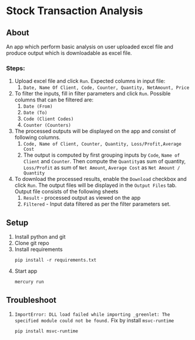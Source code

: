 # Stock Transaction Analysis

## About

An app which perform basic analysis on user uploaded excel file and produce output which is downloadable as excel file.

### Steps:
1. Upload excel file and click `Run`. Expected columns in input file:
    1. `Date, Name Of Client, Code, Counter, Quantity, NetAmount, Price`
2. To filter the inputs, fill in filter parameters and click `Run`. Possible columns that can be filtered are:
    1. `Date (From)`
    2. `Date (To)`
    3. `Code (Client Codes)`
    4. `Counter (Counters)`
3. The processed outputs will be displayed on the app and consist of following columns.
    1. `Code, Name of Client, Counter, Quantity, Loss/Profit,Average Cost`
    2. The output is computed by first grouping inputs by `Code`, `Name of Client` and `Counter`. Then compute the `Quantity`as sum of quantity, `Loss/Profit` as sum of `Net Amount`, `Average Cost` as `Net Amount / Quantity`
4. To download the processed results, enable the `Download` checkbox and click `Run`. The output files will be displayed in the `Output Files` tab. Output file consists of the following sheets
    1. `Result` - processed output as viewed on the app
    2. `Filtered` - Input data filtered as per the filter parameters set.

## Setup

1. Install python and git
2. Clone git repo
3. Install requirements
    ```
    pip install -r requirements.txt
    ```
4. Start app
    ```
    mercury run
    ```

## Troubleshoot

1. `ImportError: DLL load failed while importing _greenlet: The specified module could not be found.`
    Fix by install `msvc-runtime`
    ```
    pip install msvc-runtime
    ```